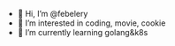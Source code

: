 - 👋 Hi, I’m @febelery
- 👀 I’m interested in coding, movie, cookie
- 🌱 I’m currently learning golang&k8s

<!---
febelery/febelery is a ✨ special ✨ repository because its `README.md` (this file) appears on your GitHub profile.
You can click the Preview link to take a look at your changes.
--->
